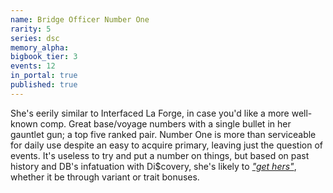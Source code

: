 ```yaml
---
name: Bridge Officer Number One
rarity: 5
series: dsc
memory_alpha:
bigbook_tier: 3
events: 12
in_portal: true
published: true
---
```


She's eerily similar to Interfaced La Forge, in case you'd like a more well-known comp. Great base/voyage numbers with a single bullet in her gauntlet gun; a top five ranked pair. Number One is more than serviceable for daily use despite an easy to acquire primary, leaving just the question of events. It's useless to try and put a number on things, but based on past history and DB's infatuation with Di$covery, she's likely to [_"get hers"_](https://www.youtube.com/watch?v=E5d0KXJMRWQ), whether it be through variant or trait bonuses.

